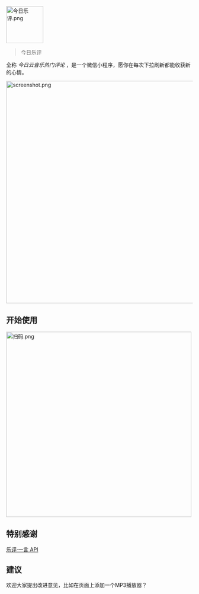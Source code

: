 <img src="https://i.loli.net/2019/05/07/5cd124fcb35d7.png" alt="今日乐评.png" title="今日乐评.png" width="100px"/>

> 今日乐评

全称 *今日云音乐热门评论* ，是一个微信小程序，愿你在每次下拉刷新都能收获新的心情。

<img src="https://i.loli.net/2019/05/07/5cd12ed52cec3.png" alt="screenshot.png" title="screenshot.png"  width="600px"/>



## 开始使用

<img src="https://i.loli.net/2019/05/07/5cd1288011151.png" alt="扫码.png" title="扫码.png" width="500px" />



## 特别感谢

[乐评·一言 API](https://comments.hk/)



## 建议

欢迎大家提出改进意见，比如在页面上添加一个MP3播放器？